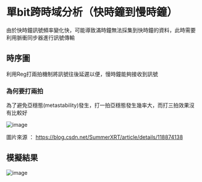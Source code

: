 # 單bit跨時域分析（快時鐘到慢時鐘）


由於快時鐘訊號頻率變化快，可能導致滿時鐘無法採集到快時鐘的資料，此時需要利用脈衝同步器進行訊號傳輸


## 時序圖

利用Reg打兩拍機制將訊號往後延遲以便，慢時鐘能夠接收到訊號

### 為何要打兩拍

為了避免亞穩態(metastability)發生，打一拍亞穩態發生幾率大，而打三拍效果沒有比較好

![image](https://github.com/aa389393/Verilog_example/assets/64916523/88754c1c-65dd-4bd0-9faf-ba89c8808358)


圖片來源 ： https://blog.csdn.net/SummerXRT/article/details/118874138


## 模擬結果

![image](https://github.com/aa389393/Verilog_example/assets/64916523/18121d1d-9342-4fc3-9fe9-ba929e7bca76)
